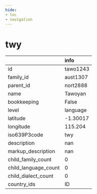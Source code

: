 ```yaml
---
hide:
- toc
- navigation
---
```

# twy
|                      | info     |
|:---------------------|:---------|
| id                   | tawo1243 |
| family_id            | aust1307 |
| parent_id            | nort2888 |
| name                 | Tawoyan  |
| bookkeeping          | False    |
| level                | language |
| latitude             | -1.30017 |
| longitude            | 115.204  |
| iso639P3code         | twy      |
| description          | nan      |
| markup_description   | nan      |
| child_family_count   | 0        |
| child_language_count | 0        |
| child_dialect_count  | 0        |
| country_ids          | ID       |